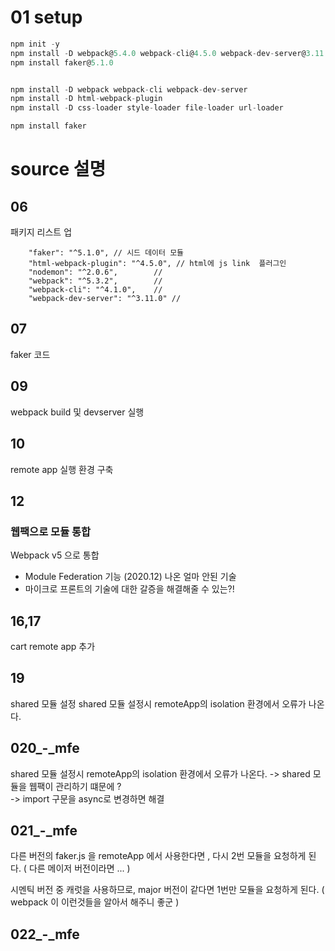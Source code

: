 # 01 setup


```js
npm init -y
npm install -D webpack@5.4.0 webpack-cli@4.5.0 webpack-dev-server@3.11.0  html-webpack-plugin@5.1.0
npm install faker@5.1.0
```

```js

npm install -D webpack webpack-cli webpack-dev-server  
npm install -D html-webpack-plugin
npm install -D css-loader style-loader file-loader url-loader

npm install faker

```


# source 설명


## 06

패키지 리스트 업

```
    "faker": "^5.1.0", // 시드 데이터 모듈 
    "html-webpack-plugin": "^4.5.0", // html에 js link  플러그인 
    "nodemon": "^2.0.6",        // 
    "webpack": "^5.3.2",        // 
    "webpack-cli": "^4.1.0",    //
    "webpack-dev-server": "^3.11.0" //
```
## 07

faker 코드 

## 09

webpack build 및 devserver 실행

## 10 

remote app 실행 환경 구축

## 12

### 웹팩으로 모듈 통합

Webpack v5 으로 통합
- Module Federation 기능 (2020.12) 나온 얼마 안된 기술   
- 마이크로 프론트의 기술에 대한 갈증을 해결해줄 수 있는?!


## 16,17

cart remote app 추가


## 19

shared 모듈 설정
shared 모듈 설정시 remoteApp의 isolation 환경에서 오류가 나온다.

## 020_-_mfe 

shared 모듈 설정시 remoteApp의 isolation 환경에서 오류가 나온다.
-> shared 모듈을 웹팩이 관리하기 떄문에 ?   
-> import 구문을 async로 변경하면 해결  

## 021_-_mfe

다른 버전의  faker.js 을 remoteApp 에서 사용한다면 , 다시 2번 모듈을 요청하게 된다.
( 다른 메이저 버전이라면 ... )

시멘틱 버전 중 캐럿을 사용하므로, major 버전이 같다면 1번만 모듈을 요청하게 된다.
( webpack 이 이런것들을 알아서 해주니 좋군 )

## 022_-_mfe


